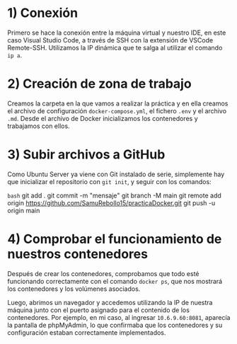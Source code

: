 # 1) Conexión

Primero se hace la conexión entre la máquina virtual y nuestro IDE, en este caso Visual Studio Code, a través de SSH con la extensión de VSCode Remote-SSH. Utilizamos la IP dinámica que te salga al utilizar el comando `ip a`.

# 2) Creación de zona de trabajo

Creamos la carpeta en la que vamos a realizar la práctica y en ella creamos el archivo de configuración `docker-compose.yml`, el fichero `.env` y el archivo `.md`. Desde el archivo de Docker inicializamos los contenedores y trabajamos con ellos.

# 3) Subir archivos a GitHub

Como Ubuntu Server ya viene con Git instalado de serie, simplemente hay que inicializar el repositorio con `git init`, y seguir con los comandos:

`bash`
git add .
git commit -m "mensaje"
git branch -M main
git remote add origin https://github.com/SamuRebollo15/practicaDocker.git
git push -u origin main

# 4) Comprobar el funcionamiento de nuestros contenedores

Después de crear los contenedores, comprobamos que todo esté funcionando correctamente con el comando `docker ps`, que nos mostrará los contenedores y los volúmenes asociados. 

Luego, abrimos un navegador y accedemos utilizando la IP de nuestra máquina junto con el puerto asignado para el contenido de los contenedores. Por ejemplo, en mi caso, al ingresar `10.6.9.60:8081`, aparecía la pantalla de phpMyAdmin, lo que confirmaba que los contenedores y su configuración estaban correctamente implementados.
